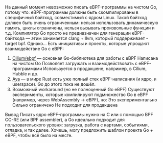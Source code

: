
На данный момент невозможно писать eBPF-программы на чистом Go, потому что: eBPF-программы должны быть скомпилированы в специфичный байткод, совместимый с ядром Linux. 
Такой байткод должен быть очень ограниченным: нельзя использовать динамическую память, циклы ограничены, нельзя вызывать произвольные функции и т.д. 
Компилятор Go просто не предназначен для генерации eBPF-байткода — этим занимается clang + llvm, который поддерживает -target bpf. Однако... Есть инициативы и проекты, которые упрощают взаимодействие Go с eBPF: 
1. [Cilium/ebpf](https://github.com/cilium/ebpf) — основная Go-библиотека для работы с eBPF Написана на чистом Go Позволяет загружать и взаимодействовать с eBPF-программами Используется в продакшене, например, в Cilium, Hubble и др. 
2. [Aya](https://github.com/aya-rs/aya) — в мире Rust есть уже полный стек eBPF-написания (и ядро, и userspace). Go до этого пока не дошёл.
3. Возможный workaround (но не полноценный Go eBPF) 
Существуют эксперименты, которые компилируют подмножество Go в eBPF (например, через WebAssembly -> eBPF), но:
Это экспериментально
Сильно ограничено 
Не подходит для продакшена 

Вывод Писать ядро eBPF-программы нужно на C или с помощью BPF CO-RE (или BPF assembler), а Go идеально подходит для пользовательского уровня: загрузка, работа с картами, событиями, отладка, и так далее. Хочешь, могу предложить шаблон проекта Go + eBPF, чтобы всё было на месте.

